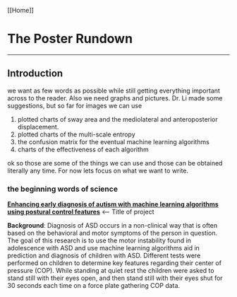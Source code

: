[[Home]]

# The Poster Rundown
---
## Introduction
we want as few words as possible while still getting everything important across to the reader. Also we need graphs and pictures. Dr. Li made some suggestions, but so far for images we can use
1. plotted charts of sway area and the mediolateral and anteroposterior displacement.
2. plotted charts of the multi-scale entropy
3. the confusion matrix for the eventual machine learning algorithms
4. charts of the effectiveness of each algorithm

ok so those are some of the things we can use and those can be obtained literally any time. For now lets focus on what we want to write.

### the beginning words of science
<u>**Enhancing early diagnosis of autism with machine learning algorithms using postural control features**</u> <-- Title of project

**Background**: Diagnosis of ASD occurs in a non-clinical way that is often based on the behavioral and motor symptoms of the person in question. The goal of this research is to use the motor instability found in adolescence with ASD and use machine learning algorithms aid in prediction and diagnosis of children with ASD. Different tests were performed on children to determine key features regarding their center of pressure (COP). While standing at quiet rest the children were asked to stand still with their eyes open, and then stand still with their eyes shut for 30 seconds each time on a force plate gathering COP data.